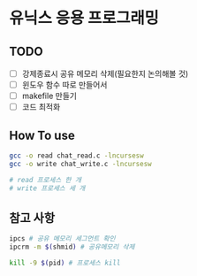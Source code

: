 # 유닉스 응용 프로그래밍

## TODO
- [ ] 강제종료시 공유 메모리 삭제(필요한지 논의해볼 것)
- [ ] 윈도우 함수 따로 만들어서 
- [ ] makefile 만들기
- [ ] 코드 최적화

## How To use
```sh
gcc -o read chat_read.c -lncursesw
gcc -o write chat_write.c -lncursesw

# read 프로세스 한 개
# write 프로세스 세 개
```

## 참고 사항
```sh
ipcs # 공유 메모리 세그먼트 확인
ipcrm -m $(shmid) # 공유메모리 삭제

kill -9 $(pid) # 프로세스 kill
```